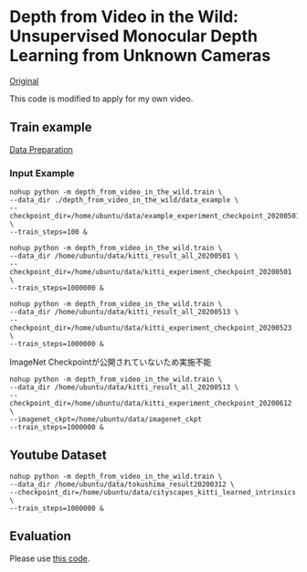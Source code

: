 # Depth from Video in the Wild: Unsupervised Monocular Depth Learning from Unknown Cameras

[Original](https://github.com/google-research/google-research/tree/master/depth_from_video_in_the_wild)

This code is modified to apply for my own video.

## Train example

[Data Preparation](https://github.com/go125/PrepareDataForDFV)

### Input Example

```script
nohup python -m depth_from_video_in_the_wild.train \
--data_dir ./depth_from_video_in_the_wild/data_example \
--checkpoint_dir=/home/ubuntu/data/example_experiment_checkpoint_20200501 \
--train_steps=100 &

```

```script
nohup python -m depth_from_video_in_the_wild.train \
--data_dir /home/ubuntu/data/kitti_result_all_20200501 \
--checkpoint_dir=/home/ubuntu/data/kitti_experiment_checkpoint_20200501 \
--train_steps=1000000 &

```

```script
nohup python -m depth_from_video_in_the_wild.train \
--data_dir /home/ubuntu/data/kitti_result_all_20200513 \
--checkpoint_dir=/home/ubuntu/data/kitti_experiment_checkpoint_20200523 \
--train_steps=1000000 &

```

ImageNet Checkpointが公開されていないため実施不能

```script
nohup python -m depth_from_video_in_the_wild.train \
--data_dir /home/ubuntu/data/kitti_result_all_20200513 \
--checkpoint_dir=/home/ubuntu/data/kitti_experiment_checkpoint_20200612 \
--imagenet_ckpt=/home/ubuntu/data/imagenet_ckpt
--train_steps=1000000 &

```

## Youtube Dataset

```script
nohup python -m depth_from_video_in_the_wild.train \
--data_dir /home/ubuntu/data/tokushima_result20200312 \
--checkpoint_dir=/home/ubuntu/data/cityscapes_kitti_learned_intrinsics \
--train_steps=1000000 &
```

## Evaluation


Please use [this code](https://github.com/go125/struct2depth_eval).

